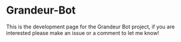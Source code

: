 # Grandeur-Bot
This is the development page for the Grandeur Bot project, if you are interested please make an issue or a comment to let me know!
